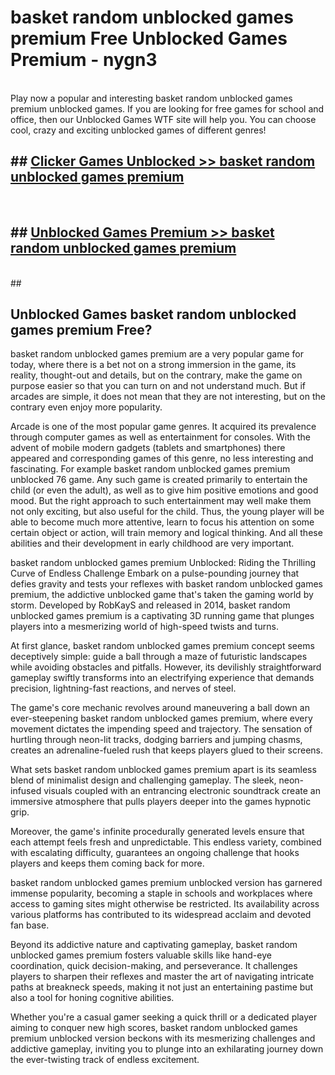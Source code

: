 # basket random unblocked games premium  Free Unblocked Games Premium - nygn3 <br>
<br>
Play now a popular and interesting basket random unblocked games premium unblocked games. If you are looking for free games for school and office, then our Unblocked Games WTF site will help you. You can choose cool, crazy and exciting unblocked games of different genres!


## ##  [Clicker Games Unblocked >> basket random unblocked games premium](https://lesson1.guru?title=basket_random_unblocked_games_premium)
  <br>

##  ## [Unblocked Games Premium >> basket random unblocked games premium](https://lesson1.guru?title=basket_random_unblocked_games_premium)
  <br>
  ##



## Unblocked Games basket random unblocked games premium Free?

basket random unblocked games premium are a very popular game for today, where there is a bet not on a strong immersion in the game, its reality, thought-out and details, but on the contrary, make the game on purpose easier so that you can turn on and not understand much. But if arcades are simple, it does not mean that they are not interesting, but on the contrary even enjoy more popularity.

Arcade is one of the most popular game genres. It acquired its prevalence through computer games as well as entertainment for consoles. With the advent of mobile modern gadgets (tablets and smartphones) there appeared and corresponding games of this genre, no less interesting and fascinating. For example basket random unblocked games premium unblocked 76 game. Any such game is created primarily to entertain the child (or even the adult), as well as to give him positive emotions and good mood. But the right approach to such entertainment may well make them not only exciting, but also useful for the child. Thus, the young player will be able to become much more attentive, learn to focus his attention on some certain object or action, will train memory and logical thinking. And all these abilities and their development in early childhood are very important.

basket random unblocked games premium Unblocked: Riding the Thrilling Curve of Endless Challenge
Embark on a pulse-pounding journey that defies gravity and tests your reflexes with basket random unblocked games premium, the addictive unblocked game that's taken the gaming world by storm. Developed by RobKayS and released in 2014, basket random unblocked games premium is a captivating 3D running game that plunges players into a mesmerizing world of high-speed twists and turns.

At first glance, basket random unblocked games premium concept seems deceptively simple: guide a ball through a maze of futuristic landscapes while avoiding obstacles and pitfalls. However, its devilishly straightforward gameplay swiftly transforms into an electrifying experience that demands precision, lightning-fast reactions, and nerves of steel.

The game's core mechanic revolves around maneuvering a ball down an ever-steepening basket random unblocked games premium, where every movement dictates the impending speed and trajectory. The sensation of hurtling through neon-lit tracks, dodging barriers and jumping chasms, creates an adrenaline-fueled rush that keeps players glued to their screens.

What sets basket random unblocked games premium apart is its seamless blend of minimalist design and challenging gameplay. The sleek, neon-infused visuals coupled with an entrancing electronic soundtrack create an immersive atmosphere that pulls players deeper into the games hypnotic grip.

Moreover, the game's infinite procedurally generated levels ensure that each attempt feels fresh and unpredictable. This endless variety, combined with escalating difficulty, guarantees an ongoing challenge that hooks players and keeps them coming back for more.

basket random unblocked games premium unblocked version has garnered immense popularity, becoming a staple in schools and workplaces where access to gaming sites might otherwise be restricted. Its availability across various platforms has contributed to its widespread acclaim and devoted fan base.

Beyond its addictive nature and captivating gameplay, basket random unblocked games premium fosters valuable skills like hand-eye coordination, quick decision-making, and perseverance. It challenges players to sharpen their reflexes and master the art of navigating intricate paths at breakneck speeds, making it not just an entertaining pastime but also a tool for honing cognitive abilities.

Whether you're a casual gamer seeking a quick thrill or a dedicated player aiming to conquer new high scores, basket random unblocked games premium unblocked version beckons with its mesmerizing challenges and addictive gameplay, inviting you to plunge into an exhilarating journey down the ever-twisting track of endless excitement.